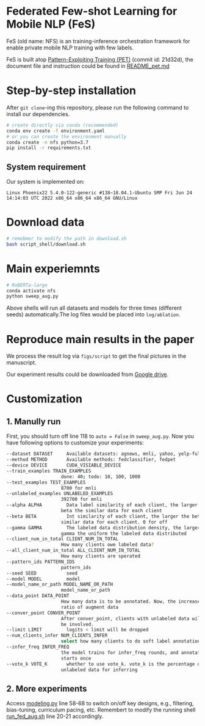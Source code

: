 # Federated Few-shot Learning for Mobile NLP (FeS)

FeS (old name: NFS) is an training-inference orchestration framework for enable private mobile NLP training with few labels.

FeS is built atop [Pattern-Exploiting Training (PET)](https://github.com/timoschick/pet) (commit id: 21d32d), the document file and instruction could be found in [README_pet.md](./README_pet.md)

# Step-by-step installation
After `git clone`-ing this repository, please run the following command to install our dependencies.

```bash
# create directly via conda (recommended)
conda env create -f environment.yaml
# or you can create the environment manually
conda create -n nfs python=3.7
pip install -r requirements.txt
```

## System requirement
Our system is implemented on:

 `Linux Phoenix22 5.4.0-122-generic #138~18.04.1-Ubuntu SMP Fri Jun 24 14:14:03 UTC 2022 x86_64 x86_64 x86_64 GNU/Linux`

# Download data
```bash
# remebmer to modify the path in download.sh
bash script_shell/download.sh
```

# Main experiemnts
```bash
# RoBERTa-large
conda activate nfs
python sweep_aug.py
```

Above shells will run all datasets and models for three times (different seeds) automatically.The log files would be placed into `log/ablation`. 

# Reproduce main results in the paper
We process the result log via `figs/script`
to get the final pictures in the manuscript.

Our experiment results could be downloaded from [Google drive](https://drive.google.com/file/d/1HbNzjU8kk3PBihqEh-po2s7WGxL3ZIWE/view?usp=sharing).

# Customization
## 1. Manully run
First, you should turn off line 118 to `auto = False` in `sweep_aug.py`. Now you have following options to customize your experiments:
```bash
--dataset DATASET     Available datasets: agnews, mnli, yahoo, yelp-full
--method METHOD       Available methods: fedclassifier, fedpet
--device DEVICE       CUDA_VISIABLE_DEVICE
--train_examples TRAIN_EXAMPLES
                    done: 40; todo: 10, 100, 1000
--test_examples TEST_EXAMPLES
                    8700 for mnli
--unlabeled_examples UNLABELED_EXAMPLES
                    392700 for mnli
--alpha ALPHA         Data label similarity of each client, the larger the
                    beta the similar data for each client
--beta BETA           Int similarity of each client, the larger the beta the
                    similar data for each client. 0 for off
--gamma GAMMA         The labeled data distribution density, the larger the
                    gamma the uniform the labeled data distributed
--client_num_in_total CLIENT_NUM_IN_TOTAL
                    How many clients owe labeled data?
--all_client_num_in_total ALL_CLIENT_NUM_IN_TOTAL
                    How many clients are sperated
--pattern_ids PATTERN_IDS
                    pattern_ids
--seed SEED           seed
--model MODEL         model
--model_name_or_path MODEL_NAME_OR_PATH
                    model_name_or_path
--data_point DATA_POINT
                    How many data is to be annotated. Now, the increase
                    ratio of augment data
--conver_point CONVER_POINT
                    After conver_point, clients with unlabeled data will
                    be involved.
--limit LIMIT         logits < limit will be dropped
--num_clients_infer NUM_CLIENTS_INFER
                    select how many clients to do soft label annotation
--infer_freq INFER_FREQ
                    the model trains for infer_freq rounds, and annotation
                    starts once
--vote_k VOTE_K       whether to use vote_k. vote_k is the percentage of
                    unlabeled data for inferring
```
## 2. More experiments
Access [modeling.py](pet/modeling.py) line 58-68 to switch on/off key designs, e.g., filtering, bias-tuning, curriculum pacing, etc.
Remembert to modify the running shell [run_fed_aug.sh](run_fed_aug.sh) line 20-21 accordingly.

